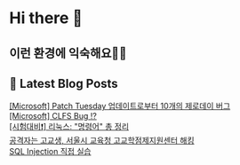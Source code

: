 # Hi there 👋

## 이런 환경에 익숙해요✍🏼

## 📕 Latest Blog Posts

<a href=https://honge1122.tistory.com/42>[Microsoft] Patch Tuesday 업데이트로부터 10개의 제로데이 버그</a></br><a href=https://honge1122.tistory.com/39>[Microsoft] CLFS Bug ⁉️</a></br><a href=https://honge1122.tistory.com/38>[시험대비❗] 리눅스: &quot;명령어&quot; 총 정리</a></br><a href=https://honge1122.tistory.com/37>공격자는 고교생, 서울시 교육청 고교학점제지원센터 해킹</a></br><a href=https://honge1122.tistory.com/36> SQL Injection 직접 실습</a></br>